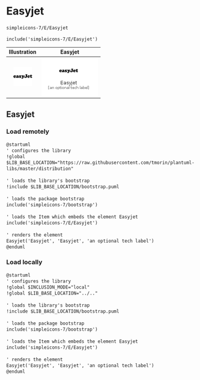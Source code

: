 # Easyjet


```text
simpleicons-7/E/Easyjet
```

```text
include('simpleicons-7/E/Easyjet')
```



| Illustration | Easyjet |
| :---: | :---: |
| ![illustration for Illustration](../../simpleicons-7/E/Easyjet.png) | ![illustration for Easyjet](../../simpleicons-7/E/Easyjet.Local.png) |




## Easyjet

### Load remotely
```plantuml
@startuml
' configures the library
!global $LIB_BASE_LOCATION="https://raw.githubusercontent.com/tmorin/plantuml-libs/master/distribution"

' loads the library's bootstrap
!include $LIB_BASE_LOCATION/bootstrap.puml

' loads the package bootstrap
include('simpleicons-7/bootstrap')

' loads the Item which embeds the element Easyjet
include('simpleicons-7/E/Easyjet')

' renders the element
Easyjet('Easyjet', 'Easyjet', 'an optional tech label')
@enduml
```

### Load locally
```plantuml
@startuml
' configures the library
!global $INCLUSION_MODE="local"
!global $LIB_BASE_LOCATION="../.."

' loads the library's bootstrap
!include $LIB_BASE_LOCATION/bootstrap.puml

' loads the package bootstrap
include('simpleicons-7/bootstrap')

' loads the Item which embeds the element Easyjet
include('simpleicons-7/E/Easyjet')

' renders the element
Easyjet('Easyjet', 'Easyjet', 'an optional tech label')
@enduml
```

